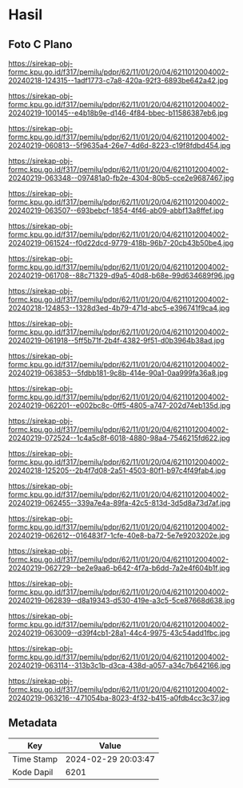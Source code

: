 # Hasil

## Foto C Plano

https://sirekap-obj-formc.kpu.go.id/f317/pemilu/pdpr/62/11/01/20/04/6211012004002-20240218-124315--1adf1773-c7a8-420a-92f3-6893be642a42.jpg

https://sirekap-obj-formc.kpu.go.id/f317/pemilu/pdpr/62/11/01/20/04/6211012004002-20240219-100145--e4b18b9e-d146-4f84-bbec-b11586387eb6.jpg

https://sirekap-obj-formc.kpu.go.id/f317/pemilu/pdpr/62/11/01/20/04/6211012004002-20240219-060813--5f9635a4-26e7-4d6d-8223-c19f8fdbd454.jpg

https://sirekap-obj-formc.kpu.go.id/f317/pemilu/pdpr/62/11/01/20/04/6211012004002-20240219-063348--097481a0-fb2e-4304-80b5-cce2e9687467.jpg

https://sirekap-obj-formc.kpu.go.id/f317/pemilu/pdpr/62/11/01/20/04/6211012004002-20240219-063507--693bebcf-1854-4f46-ab09-abbf13a8ffef.jpg

https://sirekap-obj-formc.kpu.go.id/f317/pemilu/pdpr/62/11/01/20/04/6211012004002-20240219-061524--f0d22dcd-9779-418b-96b7-20cb43b50be4.jpg

https://sirekap-obj-formc.kpu.go.id/f317/pemilu/pdpr/62/11/01/20/04/6211012004002-20240219-061708--88c71329-d9a5-40d8-b68e-99d634689f96.jpg

https://sirekap-obj-formc.kpu.go.id/f317/pemilu/pdpr/62/11/01/20/04/6211012004002-20240218-124853--1328d3ed-4b79-471d-abc5-e396741f9ca4.jpg

https://sirekap-obj-formc.kpu.go.id/f317/pemilu/pdpr/62/11/01/20/04/6211012004002-20240219-061918--5ff5b71f-2b4f-4382-9f51-d0b3964b38ad.jpg

https://sirekap-obj-formc.kpu.go.id/f317/pemilu/pdpr/62/11/01/20/04/6211012004002-20240219-063853--5fdbb181-9c8b-414e-90a1-0aa999fa36a8.jpg

https://sirekap-obj-formc.kpu.go.id/f317/pemilu/pdpr/62/11/01/20/04/6211012004002-20240219-062201--e002bc8c-0ff5-4805-a747-202d74eb135d.jpg

https://sirekap-obj-formc.kpu.go.id/f317/pemilu/pdpr/62/11/01/20/04/6211012004002-20240219-072524--1c4a5c8f-6018-4880-98a4-7546215fd622.jpg

https://sirekap-obj-formc.kpu.go.id/f317/pemilu/pdpr/62/11/01/20/04/6211012004002-20240218-125205--2b4f7d08-2a51-4503-80f1-b97c4f49fab4.jpg

https://sirekap-obj-formc.kpu.go.id/f317/pemilu/pdpr/62/11/01/20/04/6211012004002-20240219-062455--339a7e4a-89fa-42c5-813d-3d5d8a73d7af.jpg

https://sirekap-obj-formc.kpu.go.id/f317/pemilu/pdpr/62/11/01/20/04/6211012004002-20240219-062612--016483f7-1cfe-40e8-ba72-5e7e9203202e.jpg

https://sirekap-obj-formc.kpu.go.id/f317/pemilu/pdpr/62/11/01/20/04/6211012004002-20240219-062729--be2e9aa6-b642-4f7a-b6dd-7a2e4f604b1f.jpg

https://sirekap-obj-formc.kpu.go.id/f317/pemilu/pdpr/62/11/01/20/04/6211012004002-20240219-062839--d8a19343-d530-419e-a3c5-5ce87668d638.jpg

https://sirekap-obj-formc.kpu.go.id/f317/pemilu/pdpr/62/11/01/20/04/6211012004002-20240219-063009--d39f4cb1-28a1-44c4-9975-43c54add1fbc.jpg

https://sirekap-obj-formc.kpu.go.id/f317/pemilu/pdpr/62/11/01/20/04/6211012004002-20240219-063114--313b3c1b-d3ca-438d-a057-a34c7b642166.jpg

https://sirekap-obj-formc.kpu.go.id/f317/pemilu/pdpr/62/11/01/20/04/6211012004002-20240219-063216--471054ba-8023-4f32-b415-a0fdb4cc3c37.jpg


## Metadata

| Key        | Value               |
| ---------- | ------------------- |
| Time Stamp | 2024-02-29 20:03:47 |
| Kode Dapil | 6201                |



